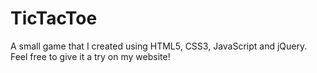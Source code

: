 # TicTacToe
A small game that I created using HTML5, CSS3, JavaScript and jQuery. Feel free to give it a try on my website!
